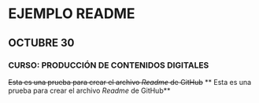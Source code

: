 # EJEMPLO README
## OCTUBRE 30
### CURSO: PRODUCCIÓN DE CONTENIDOS DIGITALES

 ~~Esta es una prueba para crear el archivo _Readme_ de GitHub~~
** Esta es una prueba para crear el archivo _Readme_ de GitHub**